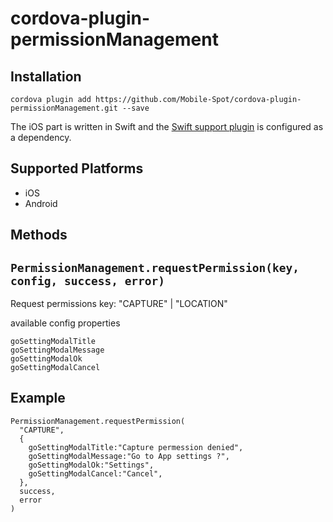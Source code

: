 # cordova-plugin-permissionManagement

## Installation

```
cordova plugin add https://github.com/Mobile-Spot/cordova-plugin-permissionManagement.git --save
```

The iOS part is written in Swift and the [Swift support plugin](https://github.com/akofman/cordova-plugin-add-swift-support) is configured as a dependency.

## Supported Platforms

- iOS
- Android

## Methods

## `PermissionManagement.requestPermission(key, config, success, error)`

Request permissions
key: "CAPTURE" | "LOCATION"

available config properties

```
goSettingModalTitle
goSettingModalMessage
goSettingModalOk
goSettingModalCancel
```

## Example

```
PermissionManagement.requestPermission(
  "CAPTURE",
  {
    goSettingModalTitle:"Capture permession denied",
    goSettingModalMessage:"Go to App settings ?",
    goSettingModalOk:"Settings",
    goSettingModalCancel:"Cancel",
  },
  success,
  error
)
```
